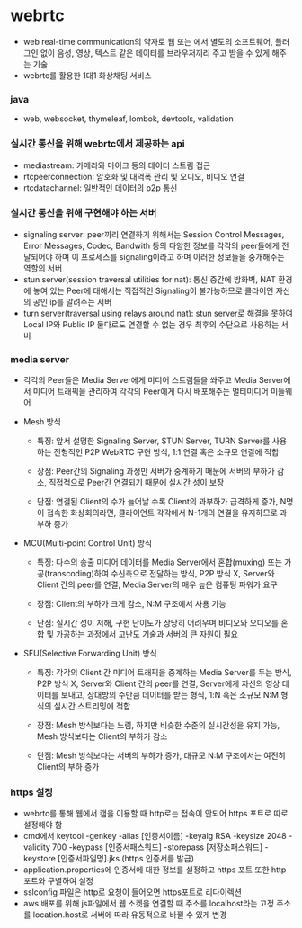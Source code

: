 # webrtc
- web real-time communication의 약자로 웹 또는 에서 별도의 소프트웨어, 플러그인 없이 음성, 영상, 텍스트 같은 데이터를 브라우저끼리 주고 받을 수 있게 해주는 기술
- webrtc를 활용한 1대1 화상채팅 서비스

### java
- web, websocket, thymeleaf, lombok, devtools, validation

### 실시간 통신을 위해 webrtc에서 제공하는 api
- mediastream: 카메라와 마이크 등의 데이터 스트림 접근
- rtcpeerconnection: 암호화 및 대역폭 관리 및 오디오, 비디오 연결
- rtcdatachannel: 일반적인 데이터의 p2p 통신

### 실시간 통신을 위해 구현해야 하는 서버
- signaling server: peer끼리 연결하기 위해서는 Session Control Messages, Error Messages, Codec, Bandwith 등의 다양한 정보를 각각의 peer들에게 전달되어야 하며 이 프로세스를 signaling이라고 하며 이러한 정보들을 중개해주는 역할의 서버
- stun server(session traversal utilities for nat): 통신 중간에 방화벽, NAT 환경에 놓여 있는 Peer에 대해서는 직접적인 Signaling이 불가능하므로 클라이언 자신의 공인 ip를 알려주는 서버
- turn server(traversal using relays around nat): stun server로 해결을 못하여 Local IP와 Public IP 둘다로도 연결할 수 없는 경우 최후의 수단으로 사용하는 서버

### media server
- 각각의 Peer들은 Media Server에게 미디어 스트림들을 쏴주고 Media Server에서 미디어 트래픽을 관리하여 각각의 Peer에게 다시 배포해주는 멀티미디어 미들웨어
- Mesh 방식
  - 특징: 앞서 설명한 Signaling Server, STUN Server, TURN Server를 사용하는 전형적인 P2P WebRTC 구현 방식, 1:1 연결 혹은 소규모 연결에 적합

  - 장점: Peer간의 Signaling 과정만 서버가 중계하기 때문에 서버의 부하가 감소, 직접적으로 Peer간 연결되기 때문에 실시간 성이 보장

  - 단점: 연결된 Client의 수가 늘어날 수록 Client의 과부하가 급격하게 증가, N명이 접속한 화상회의라면, 클라이언트 각각에서 N-1개의 연결을 유지하므로 과부하 증가

- MCU(Multi-point Control Unit) 방식
  - 특징: 다수의 송출 미디어 데이터를 Media Server에서 혼합(muxing) 또는 가공(transcoding)하여 수신측으로 전달하는 방식, P2P 방식 X, Server와 Client 간의 peer를 연결, Media Server의 매우 높은 컴퓨팅 파워가 요구

  - 장점: Client의 부하가 크게 감소, N:M 구조에서 사용 가능

  - 단점: 실시간 성이 저해, 구현 난이도가 상당히 어려우며 비디오와 오디오를 혼합 및 가공하는 과정에서 고난도 기술과 서버의 큰 자원이 필요

- SFU(Selective Forwarding Unit) 방식
  - 특징: 각각의 Client 간 미디어 트래픽을 중계하는 Media Server를 두는 방식, P2P 방식 X, Server와 Client 간의 peer를 연결, Server에게 자신의 영상 데이터를 보내고, 상대방의 수만큼 데이터를 받는 형식, 1:N 혹은 소규모 N:M 형식의 실시간 스트리밍에 적합

  - 장점: Mesh 방식보다는 느림, 하지만 비슷한 수준의 실시간성을 유지 가능, Mesh 방식보다는 Client의 부하가 감소

  - 단점: Mesh 방식보다는 서버의 부하가 증가, 대규모 N:M 구조에서는 여전히 Client의 부하 증가

### https 설정
- webrtc를 통해 웹에서 캠을 이용할 때 http로는 접속이 안되어 https 포트로 따로 설정해야 함
- cmd에서 keytool -genkey -alias [인증서이름] -keyalg RSA -keysize 2048 -validity 700 -keypass [인증서패스워드] -storepass [저장소패스워드] -keystore [인증서파일명].jks (https 인증서를 발급)
- application.properties에 인증서에 대한 정보를 설정하고 https 포트 또한 http 포트와 구별하여 설정
- sslconfig 파일은 http로 요청이 들어오면 https포트로 리다이렉션
- aws 배포를 위해 js파일에서 웹 소켓을 연결할 때 주소를 localhost라는 고정 주소를 location.host로 서버에 따라 유동적으로 바뀔 수 있게 변경
